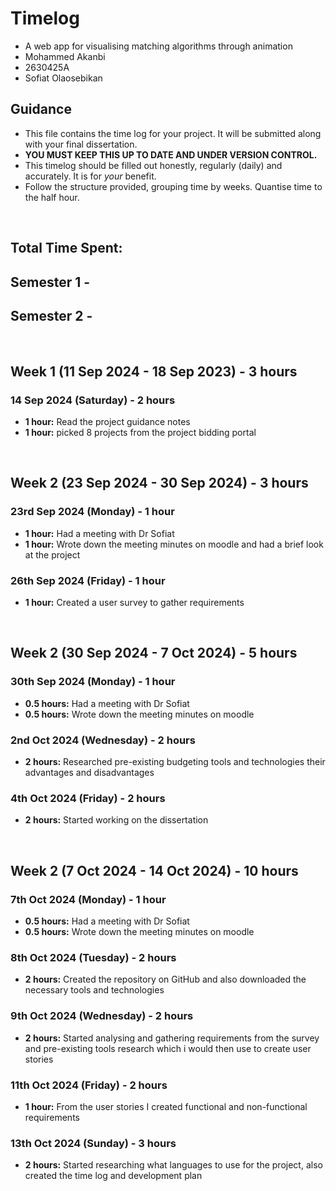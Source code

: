 # Timelog
* A web app for visualising matching algorithms through animation
* Mohammed Akanbi
* 2630425A
* Sofiat Olaosebikan
## Guidance
* This file contains the time log for your project. It will be submitted along with your final dissertation.
* **YOU MUST KEEP THIS UP TO DATE AND UNDER VERSION CONTROL.**
* This timelog should be filled out honestly, regularly (daily) and accurately. It is for *your* benefit.
* Follow the structure provided, grouping time by weeks.  Quantise time to the half hour.

<be><br>

## Total Time Spent: 
## Semester 1 - 
## Semester 2 - 
<br>

<!-- ------------------------------------------------------------------------------------------------------- WEEK 1 -->

## **Week 1** (11 Sep 2024 - 18 Sep 2023) - **3 hours**
### 14 Sep 2024 (Saturday) - 2 hours
* **1 hour:** Read the project guidance notes
* **1 hour:** picked 8 projects from the project bidding portal

<br>
<!-- ------------------------------------------------------------------------------------------------------- WEEK 2 -->

## **Week 2** (23 Sep 2024 - 30 Sep 2024) - **3 hours**
### 23rd Sep 2024 (Monday) - 1 hour
* **1 hour:** Had a meeting with Dr Sofiat
* **1 hour:** Wrote down the meeting minutes on moodle and had a brief look at the project

### 26th Sep 2024 (Friday) - 1 hour
* **1 hour:** Created a user survey to gather requirements
<br>
<!-- ------------------------------------------------------------------------------------------------------- WEEK 3 -->

## **Week 2** (30 Sep 2024 - 7 Oct 2024) - **5 hours**
### 30th Sep 2024 (Monday) - 1 hour
* **0.5 hours:** Had a meeting with Dr Sofiat
* **0.5 hours:** Wrote down the meeting minutes on moodle 
### 2nd Oct 2024 (Wednesday) - 2 hours
* **2 hours:** Researched pre-existing budgeting tools and technologies their advantages and disadvantages
### 4th Oct 2024 (Friday) - 2 hours
* **2 hours:** Started working on the dissertation
<br>
<!-- ------------------------------------------------------------------------------------------------------- WEEK 4-->

## **Week 2** (7 Oct 2024 - 14 Oct 2024) - **10 hours**
### 7th Oct 2024 (Monday) - 1 hour
* **0.5 hours:** Had a meeting with Dr Sofiat
* **0.5 hours:** Wrote down the meeting minutes on moodle
### 8th Oct 2024 (Tuesday) - 2 hours
* **2 hours:** Created the repository on GitHub and also downloaded the necessary tools and technologies
### 9th Oct 2024 (Wednesday) - 2 hours
* **2 hours:** Started analysing and gathering requirements from the survey and pre-existing tools research which i would then use to create user stories
### 11th Oct 2024 (Friday) - 2 hours
* **1 hour:** From the user stories I created functional and non-functional requirements
### 13th Oct 2024 (Sunday) - 3 hours
* **2 hours:** Started researching what languages to use for the project, also created the time log and development plan
<br>
